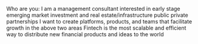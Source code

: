 Who are you: I am a management consultant interested in early stage emerging market investment and real estate/infrastructure public private partnerships
I want to create platforms, products, and teams that facilitate growth in the above two areas
Fintech is the most scalable and efficient way to distribute new financial products and ideas to the world 